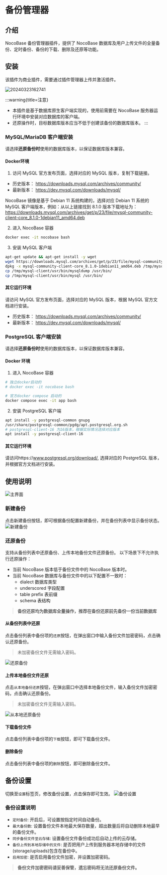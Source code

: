# 备份管理器

<PluginInfo commercial="true" name="backups"></PluginInfo>

## 介绍

NocoBase 备份管理器插件，提供了 NocoBase 数据库及用户上传文件的全量备份、定时备份、备份的下载、删除及还原等功能。

## 安装

该插件为商业插件，需要通过插件管理器上传并激活插件。

![20240323162741](https://static-docs.nocobase.com/20240323162741.png)

:::warning{title=注意}
- 本插件是基于数据库原生客户端实现的，使用前需要在 NocoBase 服务器运行环境中安装对应数据库的客户端。
- 还原操作时，目标数据库版本应当不低于创建该备份的数据库版本。
:::

### MySQL/MariaDB 客户端安装

请选择<strong>还原备份时</strong>使用的数据库版本，以保证数据库版本兼容。

#### Docker环境

1. 访问 MySQL 官方发布页面，选择对应的 MySQL 版本，复制下载链接。
- 历史版本： https://downloads.mysql.com/archives/community/
- 最新版本： https://dev.mysql.com/downloads/mysql/

NocoBase 镜像是基于 Debian 11 系统构建的，选择对应 Debian 11 系统的 MySQL 客户端版本，例如：从以上链接找到 8.1.0 版本下载地址为：https://downloads.mysql.com/archives/get/p/23/file/mysql-community-client-core_8.1.0-1debian11_amd64.deb

2. 进入 NocoBase 容器
```bash
docker exec -it nocobase bash
```

3. 安装 MySQL 客户端
```bash
apt-get update && apt-get install -y wget
wget https://downloads.mysql.com/archives/get/p/23/file/mysql-community-client-core_8.1.0-1debian11_amd64.deb
dpkg -x mysql-community-client-core_8.1.0-1debian11_amd64.deb /tmp/mysql-client
cp /tmp/mysql-client/usr/bin/mysqldump /usr/bin/
cp /tmp/mysql-client/usr/bin/mysql /usr/bin/
```

#### 其它运行环境

请访问 MySQL 官方发布页面，选择对应的 MySQL 版本，根据 MySQL 官方文档进行安装。
- 历史版本： https://downloads.mysql.com/archives/community/
- 最新版本： https://dev.mysql.com/downloads/mysql/

### PostgreSQL 客户端安装

请选择<strong>还原备份时</strong>使用的数据库版本，以保证数据库版本兼容。

#### Docker 环境

1. 进入 NocoBase 容器

```bash
# 独立docker启动的
# docker exec -it nocobase bash

# 官方docker compose 启动的
docker compose exec -it app bash
```

2. 安装 PostgreSQL 客户端

```bash
apt install -y postgresql-common gnupg
/usr/share/postgresql-common/pgdg/apt.postgresql.org.sh
# postgresql-client-16 为16版本，根据实际情况选择对应版本
apt install -y postgresql-client-16
```

#### 其它运行环境

请访问https://www.postgresql.org/download/, 选择对应的 PostgreSQL 版本，并根据官方文档进行安装。

## 使用说明

![主界面](./static/main-screen.png)

### 新建备份

点击新建备份按钮，即可根据备份配置新建备份，并在备份列表中显示备份状态。
![新建备份](./static/new-backup.png)

### 还原备份

支持从备份列表中还原备份、上传本地备份文件还原备份。
以下场景下不允许执行还原操作：
- 当前 NocoBase 版本低于备份文件中的 NocoBase 版本时。
- 当前 NocoBase 数据库与备份文件中的以下配置不一致时：
  - dialect 数据库类型
  - underscored 字段配置
  - table prefix 表前缀
  - schema 表结构

> **备份还原均为数据库全量操作，推荐在备份还原前先备份一份当前数据库**

#### 从备份列表中还原

点击备份列表中备份项的`还原`按钮，在弹出窗口中输入备份文件加密密码，点击确认还原备份。
> 未加密备份文件无需输入密码。

![还原备份](./static/restore-backup.png)

#### 上传本地备份文件还原

点击`从本地备份还原`按钮，在弹出窗口中选择本地备份文件，输入备份文件加密密码，点击确认还原备份。
> 未加密备份文件无需输入密码。

![从本地还原备份](./static/restore-from-local.png)

#### 下载备份文件

点击备份列表中备份项的`下载`按钮，即可下载备份文件。

#### 删除备份

点击备份列表中备份项的`删除`按钮，即可删除备份文件。

## 备份设置

切换至`设置`标签页，修改备份设置，点击保存即可生效。
![备份设置](./static/backup-settings.png)

### 备份设置说明

- `定时备份`: 开启后，可设置按指定时间自动备份。
- `最大备份数`: 设置备份文件本地最大保存数量，超出数量后将自动删除本地最早的备份文件。
- `同步备份文件至云存储`: 设置备份文件备份成功后自动上传的云存储。
- `备份上传到本地存储中的文件`: 是否把用户上传到服务器本地存储中的文件(storage/uploads)包含在备份中。
- `启用加密`: 是否启用备份文件加密，并设置加密密码。

> **备份文件加密密码请妥善保管，遗忘密码将无法还原备份文件。**
